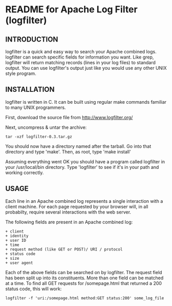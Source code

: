 README for Apache Log Filter (logfilter)
====================================================

INTRODUCTION
------------

logfilter is a quick and easy way to search your Apache combined logs.
logfilter can search specific fields for information you want.  Like
grep, logfilter will return matching records (lines in your log files)
to standard output.  You can use logfilter's output just like you
would use any other UNIX style program.


INSTALLATION
------------

logfilter is written in C.  It can be built using regular make commands
familiar to many UNIX programmers.

First, download the source file from http://www.logfilter.org/

Next, uncompress & untar the archive:

	tar -xzf logfilter-0.3.tar.gz

You should now have a directory named after the tarball.  Go into
that directory and type 'make'.  Then, as root, type 'make install'

Assuming everything went OK you should have a program called logfilter
in your /usr/local/bin directory.  Type 'logfilter' to see if it's in
your path and working correctly.


USAGE
-----

Each line in an Apache combined log represents a single interaction
with a client machine.  For each page requested by your browser will,
in all probabilty, require several interactions with the web server.

The following fields are present in an Apache combined log:

	+ client
	+ identity
	+ user ID
	+ time
	+ request method (like GET or POST)/ URI / protocol
	+ status code
	+ size
	+ user agent

Each of the above fields can be searched on by logfilter.  The request
field has been split up into its constituents.  More than one field
can be matched at a time.  To find all GET requests for /somepage.html
that returned a 200 status code, this will work:

	logfilter -f 'uri:/somepage.html method:GET status:200' some_log_file 

